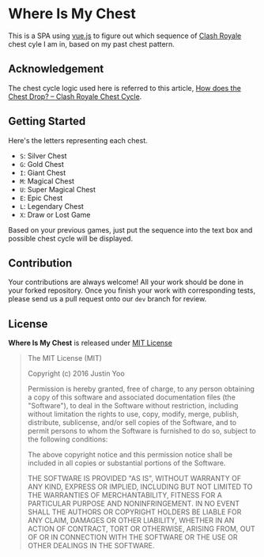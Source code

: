 # Where Is My Chest #

This is a SPA using [vue.js](https://vuejs.org) to figure out which sequence of [Clash Royale](http://supercell.com/en/games/clashroyale/) chest cyle I am in, based on my past chest pattern.


## Acknowledgement ##

The chest cycle logic used here is referred to this article, [How does the Chest Drop? &ndash; Clash Royale Chest Cycle](http://clashroyalearena.com/tips/how-does-the-chest-drop).


## Getting Started ##

Here's the letters representing each chest.

* `S`: Silver Chest
* `G`: Gold Chest
* `I`: Giant Chest
* `M`: Magical Chest
* `U`: Super Magical Chest
* `E`: Epic Chest
* `L`: Legendary Chest
* `X`: Draw or Lost Game

Based on your previous games, just put the sequence into the text box and possible chest cycle will be displayed.


## Contribution ##

Your contributions are always welcome! All your work should be done in your forked repository. Once you finish your work with corresponding tests, please send us a pull request onto our `dev` branch for review.


## License ##

**Where Is My Chest** is released under [MIT License](http://opensource.org/licenses/MIT)

> The MIT License (MIT)
>
> Copyright (c) 2016 Justin Yoo
>
> Permission is hereby granted, free of charge, to any person obtaining a copy of this software and associated documentation files (the "Software"), to deal in the Software without restriction, including without limitation the rights to use, copy, modify, merge, publish, distribute, sublicense, and/or sell copies of the Software, and to permit persons to whom the Software is furnished to do so, subject to the following conditions:
>
> The above copyright notice and this permission notice shall be included in all copies or substantial portions of the Software.
>
> THE SOFTWARE IS PROVIDED "AS IS", WITHOUT WARRANTY OF ANY KIND, EXPRESS OR IMPLIED, INCLUDING BUT NOT LIMITED TO THE WARRANTIES OF MERCHANTABILITY, FITNESS FOR A PARTICULAR PURPOSE AND NONINFRINGEMENT. IN NO EVENT SHALL THE AUTHORS OR COPYRIGHT HOLDERS BE LIABLE FOR ANY CLAIM, DAMAGES OR OTHER LIABILITY, WHETHER IN AN ACTION OF CONTRACT, TORT OR OTHERWISE, ARISING FROM, OUT OF OR IN CONNECTION WITH THE SOFTWARE OR THE USE OR OTHER DEALINGS IN THE SOFTWARE.
